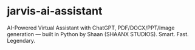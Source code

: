 # jarvis-ai-assistant
AI-Powered Virtual Assistant with ChatGPT, PDF/DOCX/PPT/Image generation — built in Python by Shaan (SHAANX STUDIOS). Smart. Fast. Legendary.
